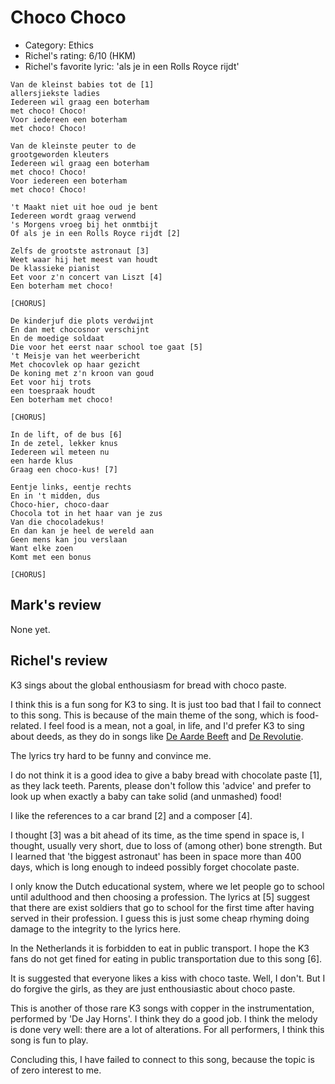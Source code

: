 # Choco Choco

 * Category: Ethics
 * Richel's rating: 6/10 (HKM)
 * Richel's  favorite lyric: 'als je in een Rolls Royce rijdt'

```
Van de kleinst babies tot de [1]
allersjiekste ladies
Iedereen wil graag een boterham
met choco! Choco!
Voor iedereen een boterham
met choco! Choco!

Van de kleinste peuter to de 
grootgeworden kleuters
Iedereen wil graag een boterham
met choco! Choco!
Voor iedereen een boterham
met choco! Choco!

't Maakt niet uit hoe oud je bent
Iedereen wordt graag verwend
's Morgens vroeg bij het onmtbijt
Of als je in een Rolls Royce rijdt [2]

Zelfs de grootste astronaut [3]
Weet waar hij het meest van houdt
De klassieke pianist
Eet voor z'n concert van Liszt [4]
Een boterham met choco!

[CHORUS]

De kinderjuf die plots verdwijnt
En dan met chocosnor verschijnt 
En de moedige soldaat
Die voor het eerst naar school toe gaat [5]
't Meisje van het weerbericht
Met chocovlek op haar gezicht
De koning met z'n kroon van goud
Eet voor hij trots
een toespraak houdt
Een boterham met choco!

[CHORUS]

In de lift, of de bus [6]
In de zetel, lekker knus
Iedereen wil meteen nu
een harde klus
Graag een choco-kus! [7]

Eentje links, eentje rechts
En in 't midden, dus
Choco-hier, choco-daar
Chocola tot in het haar van je zus
Van die chocoladekus!
En dan kan je heel de wereld aan
Geen mens kan jou verslaan
Want elke zoen
Komt met een bonus

[CHORUS]

```

## Mark's review

None yet.

## Richel's review

K3 sings about the global enthousiasm for bread with choco paste.

I think this is a fun song for K3 to sing. It is just too bad that I fail
to connect to this song. This is because of the main theme of the song,
which is food-related. I feel food is a mean, not a goal, in life, and I'd
prefer K3 to sing about deeds, as they do in songs like 
[De Aarde Beeft](DeAardeBeeft.md) and [De Revolutie](DeRevolutie.md).

The lyrics try hard to be funny and convince me. 

I do not think it is a good idea to give a baby bread with chocolate paste [1], as they lack teeth.
Parents, please don't follow this 'advice' and prefer to look up when exactly a baby can take solid (and unmashed) food!

I like the references to a car brand [2] and a composer [4]. 

I thought [3] was a bit ahead of its time, as the time spend in space is, I thought, usually very short,
due to loss of (among other) bone strength. But I learned that 'the biggest astronaut' has been in space more than 400 days,
which is long enough to indeed possibly forget chocolate paste.

I only know the Dutch educational system, where we let people go to school until adulthood and then choosing 
a profession. The lyrics at [5] suggest that there are exist soldiers that go to school for the first time
after having served in their profession. I guess this is just some cheap rhyming doing damage to the
integrity to the lyrics here.  

In the Netherlands it is forbidden to eat in public transport. I hope the K3 fans do not get
fined for eating in public transportation due to this song [6].

It is suggested that everyone likes a kiss with choco taste. Well, I don't. But I do forgive the girls,
as they are just enthousiastic about choco paste.

This is another of those rare K3 songs with copper in the instrumentation, performed by 'De Jay Horns'.
I think they do a good job. I think the melody is done very well: there are a lot of alterations.
For all performers, I think this song is fun to play.

Concluding this, I have failed to connect to this song, because the topic is of zero interest to me.
